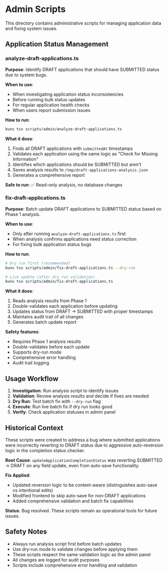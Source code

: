 # Admin Scripts

This directory contains administrative scripts for managing application data and fixing system issues.

## Application Status Management

### analyze-draft-applications.ts

**Purpose**: Identify DRAFT applications that should have SUBMITTED status due to system bugs.

**When to use**:
- When investigating application status inconsistencies
- Before running bulk status updates
- For regular application health checks
- When users report submission issues

**How to run**:
```bash
bunx tsx scripts/admin/analyze-draft-applications.ts
```

**What it does**:
1. Finds all DRAFT applications with `submittedAt` timestamps
2. Validates each application using the same logic as "Check for Missing Information"
3. Identifies which applications should be SUBMITTED but aren't
4. Saves analysis results to `/tmp/draft-applications-analysis.json`
5. Generates a comprehensive report

**Safe to run**: ✅ Read-only analysis, no database changes

### fix-draft-applications.ts

**Purpose**: Batch update DRAFT applications to SUBMITTED status based on Phase 1 analysis.

**When to use**:
- Only after running `analyze-draft-applications.ts` first
- When analysis confirms applications need status correction
- For fixing bulk application status bugs

**How to run**:
```bash
# Dry run first (recommended)
bunx tsx scripts/admin/fix-draft-applications.ts --dry-run

# Live update (after dry run validation)
bunx tsx scripts/admin/fix-draft-applications.ts
```

**What it does**:
1. Reads analysis results from Phase 1
2. Double-validates each application before updating
3. Updates status from DRAFT → SUBMITTED with proper timestamps
4. Maintains audit trail of all changes
5. Generates batch update report

**Safety features**:
- Requires Phase 1 analysis results
- Double-validates before each update
- Supports dry-run mode
- Comprehensive error handling
- Audit trail logging

## Usage Workflow

1. **Investigation**: Run analysis script to identify issues
2. **Validation**: Review analysis results and decide if fixes are needed  
3. **Dry Run**: Test batch fix with `--dry-run` flag
4. **Execute**: Run live batch fix if dry run looks good
5. **Verify**: Check application statuses in admin panel

## Historical Context

These scripts were created to address a bug where submitted applications were incorrectly reverting to DRAFT status due to aggressive auto-reversion logic in the completion status checker.

**Root Cause**: `updateApplicationCompletionStatus` was reverting SUBMITTED → DRAFT on any field update, even from auto-save functionality.

**Fix Applied**: 
- Updated reversion logic to be context-aware (distinguishes auto-save vs intentional edits)
- Modified frontend to skip auto-save for non-DRAFT applications
- Added comprehensive validation and batch fix capabilities

**Status**: Bug resolved. These scripts remain as operational tools for future issues.

## Safety Notes

- Always run analysis script first before batch updates
- Use dry-run mode to validate changes before applying them
- These scripts respect the same validation logic as the admin panel
- All changes are logged for audit purposes
- Scripts include comprehensive error handling and validation